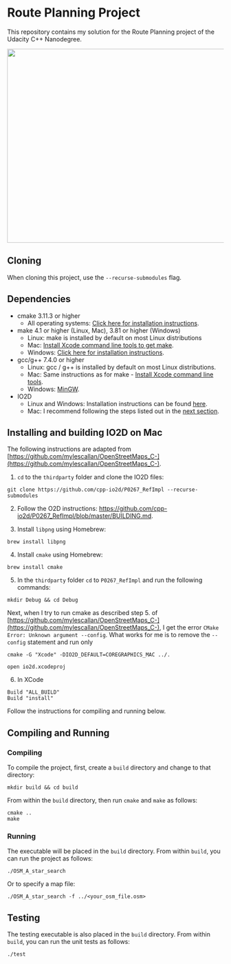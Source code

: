# Route Planning Project

This repository contains my solution for the Route Planning project of the Udacity C++ Nanodegree.

<img src="map.png" width="600" height="450" />

## Cloning

When cloning this project, use the `--recurse-submodules` flag. 

## Dependencies
* cmake 3.11.3 or higher
  * All operating systems: [Click here for installation instructions](https://cmake.org/install/).
* make 4.1 or higher (Linux, Mac), 3.81 or higher (Windows) 
  * Linux: make is installed by default on most Linux distributions
  * Mac: [Install Xcode command line tools to get make](https://developer.apple.com/xcode/features/).
  * Windows: [Click here for installation instructions](http://gnuwin32.sourceforge.net/packages/make.htm).
* gcc/g++ 7.4.0 or higher
  * Linux: gcc / g++ is installed by default on most Linux distributions.
  * Mac: Same instructions as for make - [Install Xcode command line tools](https://developer.apple.com/xcode/features/).
  * Windows: [MinGW](http://www.mingw.org/).
* IO2D
  * Linux and Windows: Installation instructions can be found [here](https://github.com/cpp-io2d/P0267_RefImpl/blob/master/BUILDING.md).
  * Mac: I recommend following the steps listed out in the [next section](#installing-and-building-io2d-on-mac).

## Installing and building IO2D on Mac

The following instructions are adapted from [https://github.com/mylescallan/OpenStreetMaps_C-](https://github.com/mylescallan/OpenStreetMaps_C-).

1. `cd` to the `thirdparty` folder and clone the IO2D files:

```
git clone https://github.com/cpp-io2d/P0267_RefImpl --recurse-submodules 
```

2. Follow the O2D instructions: https://github.com/cpp-io2d/P0267_RefImpl/blob/master/BUILDING.md.

3. Install `libpng` using Homebrew: 

```brew install libpng```

4. Install `cmake` using Homebrew: 

```brew install cmake```

5. In the `thirdparty` folder `cd` to `P0267_RefImpl` and run the following commands:

```
mkdir Debug && cd Debug
```

Next, when I try to run cmake as described step 5. of [https://github.com/mylescallan/OpenStreetMaps_C-](https://github.com/mylescallan/OpenStreetMaps_C-), I get the error `CMake Error: Unknown argument --config`. What works for me is to remove the `--config` statement and run only

```
cmake -G "Xcode" -DIO2D_DEFAULT=COREGRAPHICS_MAC ../.
```

```
open io2d.xcodeproj
```

6. In XCode

```
Build "ALL_BUILD"
Build "install"
```

Follow the instructions for compiling and running below.


## Compiling and Running

### Compiling
To compile the project, first, create a `build` directory and change to that directory:
```
mkdir build && cd build
```
From within the `build` directory, then run `cmake` and `make` as follows:
```
cmake ..
make
```
### Running
The executable will be placed in the `build` directory. From within `build`, you can run the project as follows:
```
./OSM_A_star_search
```
Or to specify a map file:
```
./OSM_A_star_search -f ../<your_osm_file.osm>
```

## Testing

The testing executable is also placed in the `build` directory. From within `build`, you can run the unit tests as follows:
```
./test
```

